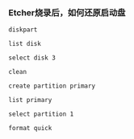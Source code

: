 ### Etcher烧录后，如何还原启动盘

```
diskpart

list disk

select disk 3

clean

create partition primary

list primary

select partition 1

format quick
```

